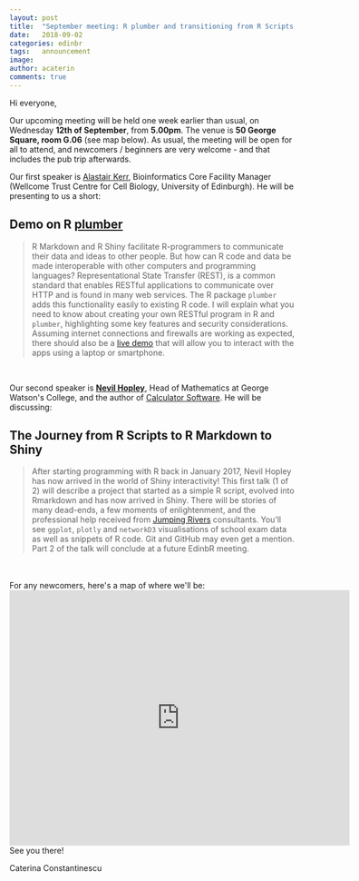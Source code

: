 ```yaml
---
layout: post
title:  "September meeting: R plumber and transitioning from R Scripts, to R Markdown, to Shiny"
date:   2018-09-02
categories: edinbr
tags:   announcement
image:
author: acaterin
comments: true
---
```





Hi everyone,
<br/>


Our upcoming meeting will be held one week earlier than usual, on Wednesday **12th of September**, from **5.00pm**. The venue is **50 George Square, room G.06** (see map below). As usual, the meeting will be open for all to attend, and newcomers / beginners are very welcome - and that includes the pub trip afterwards.


Our first speaker is [Alastair Kerr](https://www.linkedin.com/in/alastair-kerr-37726732/), Bioinformatics Core Facility Manager (Wellcome Trust Centre for Cell Biology, University of Edinburgh). He will be presenting to us a short:

## Demo on R [plumber](https://www.rplumber.io/) <br/>

> R Markdown and R Shiny facilitate R-programmers to communicate their data and ideas to other people. But how can R code and data be made interoperable with other computers and programming languages? Representational State Transfer (REST), is a common standard that enables RESTful applications to communicate over HTTP and is found in many web services. The R package `plumber` adds this functionality easily to existing R code. I will explain what you need to know about creating your own RESTful program in R and `plumber`, highlighting some key features and security considerations. Assuming internet connections and firewalls are working as expected, there should also be a [live demo](https://github.com/AlastairKerr/plumberSeminar) that will allow you to interact with the apps using a laptop or smartphone.


<br/>

Our second speaker is [**Nevil Hopley**](https://www.linkedin.com/in/nevilhopley/?ppe=1), Head of Mathematics at George Watson's College, and the author of [Calculator Software](http://www.calculatorsoftware.co.uk/cs/about.htm). He will be discussing:


## The Journey from R Scripts to R Markdown to Shiny

>After starting programming with R back in January 2017, Nevil Hopley has now arrived in the world of Shiny interactivity! This first talk (1 of 2) will describe a project that started as a simple R script, evolved into Rmarkdown and has now arrived in Shiny. There will be stories of many dead-ends, a few moments of enlightenment, and the professional help received from [Jumping Rivers](https://www.jumpingrivers.com/?utm_source=sponsor&utm_medium=image&utm_campaign=edinbR) consultants. You’ll see `ggplot`, `plotly` and `networkD3` visualisations of school exam data as well as snippets of R code. Git and GitHub may even get a mention. Part 2 of the talk will conclude at a future EdinbR meeting.



<br/>
<br/>
For any newcomers, here's a map of where we'll be:

<iframe src="https://www.google.com/maps/embed?pb=!1m18!1m12!1m3!1d2234.3211907579216!2d-3.1892376837934466!3d55.94380478060489!2m3!1f0!2f0!3f0!3m2!1i1024!2i768!4f13.1!3m3!1m2!1s0x4887c7839e9c711d%3A0x998c11ef90792a87!2s50+George+Square%2C+Edinburgh+EH8+9JU!5e0!3m2!1sen!2suk!4v1535883179420" width="600" height="450" frameborder="0" style="border:0" allowfullscreen></iframe>

<br/>
See you there!

Caterina Constantinescu
